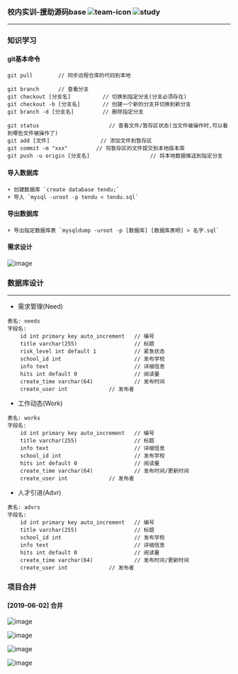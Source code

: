 ### 校内实训-援助源码base ![team-icon](https://img.shields.io/badge/Java-团队开发-important.svg?style=flat&logo=java) ![study](https://img.shields.io/badge/Mybatis-学习过程-informational.svg)
____

### 知识学习
#### git基本命令
```
git pull        // 同步远程仓库的代码到本地

git branch      // 查看分支
git checkout [分支名]          // 切换到指定分支(分支必须存在)
git checkout -b [分支名]       // 创建一个新的分支并切换到新分支
git branch -d [分支名]         // 删除指定分支

git status                      // 查看文件/暂存区状态(当文件被操作时,可以看到哪些文件被操作了)
git add [文件]                // 添加文件到暂存区
git commit -m "xxx"         // 将暂存区的文件提交到本地版本库
git push -u origin [分支名]                   // 将本地数据推送到指定分支
```

#### 导入数据库
    + 创建数据库 `create database tendu;`
    + 导入 `mysql -uroot -p tendu < tendu.sql`
#### 导出数据库
    + 导出指定数据库表 `mysqldump -uroot -p [数据库] [数据库表明] > 名字.sql`

#### 需求设计
![image](https://user-images.githubusercontent.com/19285429/58611014-3a112c80-82e0-11e9-9cca-6e1cc671542b.png)

    
### 数据库设计
___

* 需求管理(Need)
```
表名: needs
字段名:
    id int primary key auto_increment   // 编号
    title varchar(255)                  // 标题
    risk_level int default 1            // 紧急状态
    school_id int                       // 发布学校
    info text                           // 详细信息
    hits int default 0                  // 阅读量
    create_time varchar(64)             // 发布时间
    create_user int             // 发布者
```
* 工作动态(Work)
```
表名: works
字段名:
    id int primary key auto_increment   // 编号
    title varchar(255)                  // 标题
    info text                           // 详细信息
    school_id int                       // 发布学校
    hits int default 0                  // 阅读量
    create_time varchar(64)             // 发布时间/更新时间
    create_user int             // 发布者
```

* 人才引进(Advr)
```
表名: advrs
字段名:
    id int primary key auto_increment   // 编号
    title varchar(255)                  // 标题
    school_id int                       // 发布学校
    info text                           // 详细信息
    hits int default 0                  // 阅读量
    create_time varchar(64)             // 发布时间/更新时间
    create_user int             // 发布者
```

### 项目合并
#### [2019-06-02] 合并
![image](https://user-images.githubusercontent.com/19285429/58760508-5f659b00-856b-11e9-8871-05536139ca3d.png)

![image](https://user-images.githubusercontent.com/19285429/58760510-62608b80-856b-11e9-8a1b-d193f35ab852.png)

![image](https://user-images.githubusercontent.com/19285429/58760511-64c2e580-856b-11e9-8070-64dacd5b7476.png)

![image](https://user-images.githubusercontent.com/19285429/58760512-67bdd600-856b-11e9-80b1-18ddfdc500e0.png)